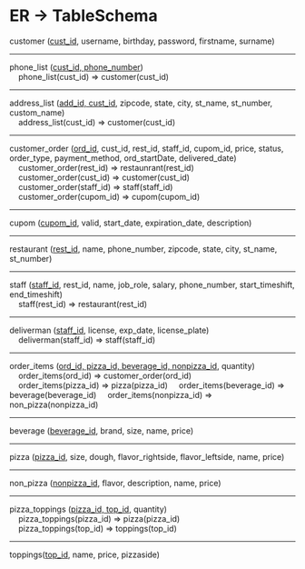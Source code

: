 # ER -> TableSchema

customer (<ins>cust_id</ins>, username, birthday, password, firstname, surname)

***

phone_list (<ins>cust_id, phone_number</ins>) <br>
&nbsp;&nbsp;&nbsp;&nbsp;phone_list(cust_id) => customer(cust_id)

***

address_list (<ins>add_id, cust_id</ins>, zipcode, state, city, st_name, st_number, custom_name) <br>
&nbsp;&nbsp;&nbsp;&nbsp;address_list(cust_id) => customer(cust_id)

***

customer_order (<ins>ord_id</ins>, cust_id, rest_id, staff_id, cupom_id, price, status, order_type, payment_method, ord_startDate, delivered_date) <br>
&nbsp;&nbsp;&nbsp;&nbsp;customer_order(rest_id) => restaunrant(rest_id) <br>
&nbsp;&nbsp;&nbsp;&nbsp;customer_order(cust_id) => customer(cust_id) <br>
&nbsp;&nbsp;&nbsp;&nbsp;customer_order(staff_id) => staff(staff_id) <br>
&nbsp;&nbsp;&nbsp;&nbsp;customer_order(cupom_id) => cupom(cupom_id) <br>

***

cupom (<ins>cupom_id</ins>, valid, start_date, expiration_date, description)

***

restaurant (<ins>rest_id</ins>, name, phone_number, zipcode, state, city, st_name, st_number)

***

staff (<ins>staff_id</ins>, rest_id, name, job_role, salary, phone_number, start_timeshift, end_timeshift) <br>
&nbsp;&nbsp;&nbsp;&nbsp;staff(rest_id) => restaurant(rest_id)

***

deliverman (<ins>staff_id</ins>, license, exp_date, license_plate) <br>
&nbsp;&nbsp;&nbsp;&nbsp;deliverman(staff_id) => staff(staff_id)

***

order_items (<ins>ord_id, pizza_id, beverage_id, nonpizza_id</ins>, quantity) <br>
&nbsp;&nbsp;&nbsp;&nbsp;order_items(ord_id) => customer_order(ord_id) <br>
&nbsp;&nbsp;&nbsp;&nbsp;order_items(pizza_id) => pizza(pizza_id)
&nbsp;&nbsp;&nbsp;&nbsp;order_items(beverage_id) => beverage(beverage_id)
&nbsp;&nbsp;&nbsp;&nbsp;order_items(nonpizza_id) => non_pizza(nonpizza_id)

***

beverage (<ins>beverage_id</ins>, brand, size, name, price) <br>

***

pizza (<ins>pizza_id</ins>, size, dough, flavor_rightside, flavor_leftside, name, price) <br>

***

non_pizza (<ins>nonpizza_id</ins>, flavor, description, name, price) <br>

***

pizza_toppings (<ins>pizza_id, top_id</ins>, quantity) <br>
&nbsp;&nbsp;&nbsp;&nbsp;pizza_toppings(pizza_id) => pizza(pizza_id) <br>
&nbsp;&nbsp;&nbsp;&nbsp;pizza_toppings(top_id) => toppings(top_id)

***

toppings(<ins>top_id</ins>, name, price, pizzaside)